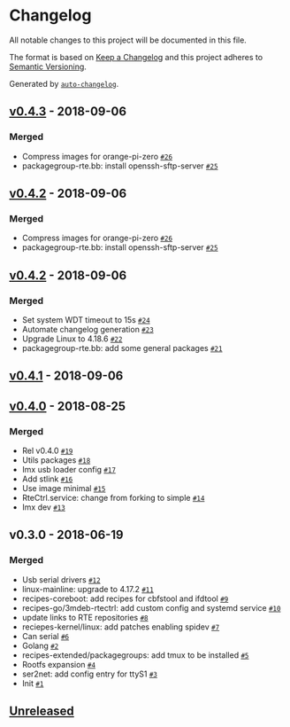 # Changelog
All notable changes to this project will be documented in this file.

The format is based on [Keep a Changelog](http://keepachangelog.com/en/1.0.0/)
and this project adheres to [Semantic Versioning](http://semver.org/spec/v2.0.0.html).

Generated by [`auto-changelog`](https://github.com/CookPete/auto-changelog).

## [v0.4.3](https://gitlab.com/3mdeb/rte/meta-rte/compare/v0.4.2...v0.4.3) - 2018-09-06
### Merged
- Compress images for orange-pi-zero [`#26`](https://gitlab.com/3mdeb/rte/meta-rte/merge_requests/26)
- packagegroup-rte.bb: install openssh-sftp-server [`#25`](https://gitlab.com/3mdeb/rte/meta-rte/merge_requests/25)


## [v0.4.2](https://gitlab.com/3mdeb/rte/meta-rte/compare/v0.4.1...v0.4.2) - 2018-09-06
### Merged
- Compress images for orange-pi-zero [`#26`](https://gitlab.com/3mdeb/rte/meta-rte/merge_requests/26)
- packagegroup-rte.bb: install openssh-sftp-server [`#25`](https://gitlab.com/3mdeb/rte/meta-rte/merge_requests/25)


## [v0.4.2](https://gitlab.com/3mdeb/rte/meta-rte/compare/v0.4.0...v0.4.2) - 2018-09-06
### Merged
- Set system WDT timeout to 15s [`#24`](https://gitlab.com/3mdeb/rte/meta-rte/merge_requests/24)
- Automate changelog generation [`#23`](https://gitlab.com/3mdeb/rte/meta-rte/merge_requests/23)
- Upgrade Linux to 4.18.6 [`#22`](https://gitlab.com/3mdeb/rte/meta-rte/merge_requests/22)
- packagegroup-rte.bb: add some general packages [`#21`](https://gitlab.com/3mdeb/rte/meta-rte/merge_requests/21)


## [v0.4.1](https://gitlab.com/3mdeb/rte/meta-rte/compare/v0.4.3...v0.4.1) - 2018-09-06

## [v0.4.0](https://gitlab.com/3mdeb/rte/meta-rte/compare/v0.3.0...v0.4.0) - 2018-08-25
### Merged
- Rel v0.4.0 [`#19`](https://gitlab.com/3mdeb/rte/meta-rte/merge_requests/19)
- Utils packages [`#18`](https://gitlab.com/3mdeb/rte/meta-rte/merge_requests/18)
- Imx usb loader config [`#17`](https://gitlab.com/3mdeb/rte/meta-rte/merge_requests/17)
- Add stlink [`#16`](https://gitlab.com/3mdeb/rte/meta-rte/merge_requests/16)
- Use image minimal [`#15`](https://gitlab.com/3mdeb/rte/meta-rte/merge_requests/15)
- RteCtrl.service: change from forking to simple [`#14`](https://gitlab.com/3mdeb/rte/meta-rte/merge_requests/14)
- Imx dev [`#13`](https://gitlab.com/3mdeb/rte/meta-rte/merge_requests/13)


## v0.3.0 - 2018-06-19
### Merged
- Usb serial drivers [`#12`](https://gitlab.com/3mdeb/rte/meta-rte/merge_requests/12)
- linux-mainline: upgrade to 4.17.2 [`#11`](https://gitlab.com/3mdeb/rte/meta-rte/merge_requests/11)
- recipes-coreboot: add recipes for cbfstool and ifdtool [`#9`](https://gitlab.com/3mdeb/rte/meta-rte/merge_requests/9)
- recipes-go/3mdeb-rtectrl: add custom config and systemd service [`#10`](https://gitlab.com/3mdeb/rte/meta-rte/merge_requests/10)
- update links to RTE repositories [`#8`](https://gitlab.com/3mdeb/rte/meta-rte/merge_requests/8)
- reciepes-kernel/linux: add patches enabling spidev [`#7`](https://gitlab.com/3mdeb/rte/meta-rte/merge_requests/7)
- Can serial [`#6`](https://gitlab.com/3mdeb/rte/meta-rte/merge_requests/6)
- Golang [`#2`](https://gitlab.com/3mdeb/rte/meta-rte/merge_requests/2)
- recipes-extended/packagegroups: add tmux to be installed [`#5`](https://gitlab.com/3mdeb/rte/meta-rte/merge_requests/5)
- Rootfs expansion [`#4`](https://gitlab.com/3mdeb/rte/meta-rte/merge_requests/4)
- ser2net: add config entry for ttyS1 [`#3`](https://gitlab.com/3mdeb/rte/meta-rte/merge_requests/3)
- Init [`#1`](https://gitlab.com/3mdeb/rte/meta-rte/merge_requests/1)


## [Unreleased](https://gitlab.com/3mdeb/rte/meta-rte/compare/v0.4.3...HEAD)
